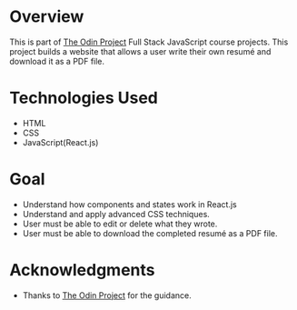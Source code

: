 # Overview
This is part of [The Odin Project](https://www.theodinproject.com/dashboard) Full Stack JavaScript course projects.
This project builds a website that allows a user write their own resumé and download it as a PDF file.

# Technologies Used
- HTML
- CSS
- JavaScript(React.js)

# Goal
- Understand how components and states work in React.js
- Understand and apply advanced CSS techniques.
- User must be able to edit or delete what they wrote.
- User must be able to download the completed resumé as a PDF file.

# Acknowledgments
- Thanks to [The Odin Project](https://www.theodinproject.com/dashboard) for the guidance.